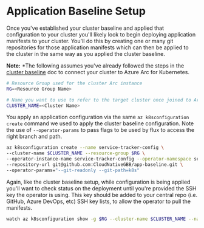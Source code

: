 # Application Baseline Setup

Once you've established your cluster baseline and applied that configuration to your cluster you'll likely look to begin deploying application manifests to your cluster. You'll do this by creating one or many git repositories for those application manifests which can then be applied to the cluster in the same way as you applied the cluster baseline.

**Note:** *The following assumes you've already followed the steps in the [cluster baseline](./apply-cluster-baseline.md) doc to connect your cluster to Azure Arc for Kubernetes.

```bash
# Resource Group used for the cluster Arc instance
RG=<Resource Group Name>

# Name you want to use to refer to the target cluster once joined to Arc
CLUSTER_NAME=<Cluster Name>

```

You apply an application configuration via the same ```az k8sconfiguration create``` command we used to apply the cluster baseline configuration. Note the use of ```--operator-params``` to pass flags to be used by flux to access the right branch and path.

```bash
az k8sconfiguration create --name service-tracker-config \
--cluster-name $CLUSTER_NAME --resource-group $RG \
--operator-instance-name service-tracker-config --operator-namespace service-tracker-config \
--repository-url git@github.com:CloudNativeGBB/app-baseline.git \
--operator-params="--git-readonly --git-path=k8s"
```

Again, like the cluster baseline setup, while configuration is being applied you'll want to check status on the deployment until you're provided the SSH key the operator is using. This key should be added to your central repo (i.e. GitHub, Azure DevOps, etc) SSH key lists, to allow the operator to pull the manifests.

```bash
watch az k8sconfiguration show -g $RG --cluster-name $CLUSTER_NAME --name service-tracker-config -o json
```
